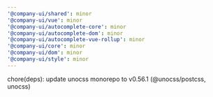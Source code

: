 ```yaml
---
'@company-ui/shared': minor
'@company-ui/vue': minor
'@company-ui/autocomplete-core': minor
'@company-ui/autocomplete-dom': minor
'@company-ui/autocomplete-vue-rollup': minor
'@company-ui/core': minor
'@company-ui/dom': minor
'@company-ui/style': minor
---
```


chore(deps): update unocss monorepo to v0.56.1 (@unocss/postcss, unocss)
